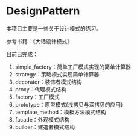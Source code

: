 # DesignPattern
本项目主要是一些关于设计模式的练习。

参考书籍：《大话设计模式》

目前已完成：

1. simple_factory：简单工厂模式实现的简单计算器
2. strategy：策略模式实现简单计算器
3. decorator：装饰者模式结构
4. proxy：代理模式结构
5. factory：工厂模式
6. prototype：原型模式(浅拷贝与深拷贝的应用)
7. template_method：模板方法模式结构
8. facade：外观模式结构
9. builder：建造者模式结构
